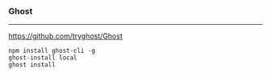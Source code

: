 ### Ghost
---
https://github.com/tryghost/Ghost

```
npm install ghost-cli -g
ghost-install local
ghost install
```

```
```

```
```

